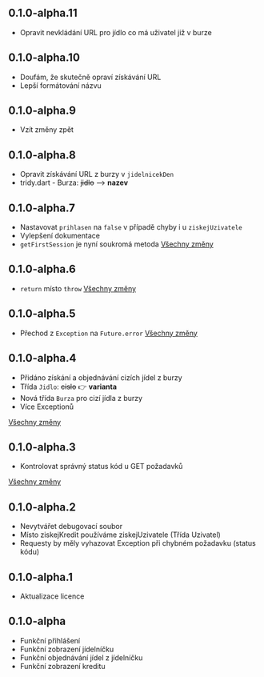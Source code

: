 ## 0.1.0-alpha.11
- Opravit nevkládání URL pro jídlo co má uživatel již v burze
## 0.1.0-alpha.10
- Doufám, že skutečně opraví získávání URL
- Lepší formátování názvu
## 0.1.0-alpha.9
- Vzít změny zpět
## 0.1.0-alpha.8
- Opravit získávání URL z burzy v `jidelnicekDen`
- tridy.dart - Burza: ~~jidlo~~ --> __nazev__
## 0.1.0-alpha.7
- Nastavovat `prihlasen` na `false` v případě chyby i u `ziskejUzivatele`
- Vylepšení dokumentace
- `getFirstSession` je nyní soukromá metoda
[Všechny změny](https://github.com/hernikplays/canteenlib/compare/0.1.0-alpha.6...0.1.0-alpha.7)

## 0.1.0-alpha.6
- `return` místo `throw`
[Všechny změny](https://github.com/hernikplays/canteenlib/compare/0.1.0-alpha.5...0.1.0-alpha.6)

## 0.1.0-alpha.5
- Přechod z `Exception` na `Future.error`
[Všechny změny](https://github.com/hernikplays/canteenlib/compare/0.1.0-alpha.4...0.1.0-alpha.5)

## 0.1.0-alpha.4
- Přidáno získání a objednávání cizích jídel z burzy
- Třída `Jidlo`: ~~cislo~~ 👉 **varianta**
- Nová třída `Burza` pro cizí jídla z burzy
- Více Exceptionů

[Všechny změny](https://github.com/hernikplays/canteenlib/compare/0.1.0-alpha.3...0.1.0-alpha.4)

## 0.1.0-alpha.3
- Kontrolovat správný status kód u GET požadavků

[Všechny změny](https://github.com/hernikplays/canteenlib/compare/0.1.0-alpha.1...0.1.0-alpha.4)

## 0.1.0-alpha.2
- Nevytvářet debugovací soubor
- Místo ziskejKredit používáme ziskejUzivatele (Třída Uzivatel)
- Requesty by měly vyhazovat Exception při chybném požadavku (status kódu)
## 0.1.0-alpha.1
- Aktualizace licence

## 0.1.0-alpha

- Funkční přihlášení
- Funkční zobrazení jídelníčku
- Funkční objednávání jídel z jídelníčku
- Funkční zobrazení kreditu
